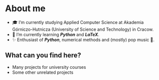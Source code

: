 # About me
- :mortar_board: I’m currently studying Applied Computer Science at Akademia Górniczo-Hutnicza (University of Science and Technology) in Cracow.
- 🌱 I’m currently learning ***Python*** and ***LaTeX***.
- :sparkles: Enthusiast of ***Python***, numerical methods and (mostly) pop music :musical_note:.

## What can you find here?
- Many projects for university courses
- Some other unrelated projects
